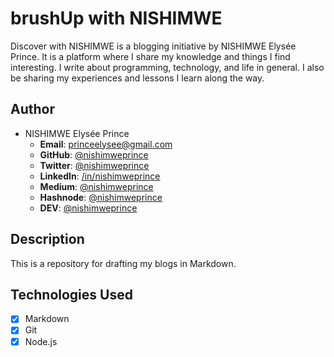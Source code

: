 # brushUp with NISHIMWE

Discover with NISHIMWE is a blogging initiative by NISHIMWE Elysée Prince. It is a platform where I share my knowledge and things I find interesting. I write about programming, technology, and life in general. I also be sharing my experiences and lessons I learn along the way.

## Author
* NISHIMWE Elysée Prince
    + **Email**: [princeelysee@gmail.com](mailto:princeelysee@gmail.com)
    + **GitHub**: [@nishimweprince](https://github.com/nishimweprince)
    + **Twitter**: [@nishimweprince](https://twitter.com/nishimweprince)
    + **LinkedIn**: [/in/nishimweprince](https://linkedin.com/in/nishimweprince)
    + **Medium**: [@nishimweprince](https://medium.com/@nishimweprince)
    + **Hashnode**: [@nishimweprince](https://hashnode.com/@nishimweprince)
    + **DEV**: [@nishimweprince](https://dev.to/nishimweprince)

## Description

This is a repository for drafting my blogs in Markdown.

## Technologies Used

- [x] Markdown
- [x] Git
- [x] Node.js